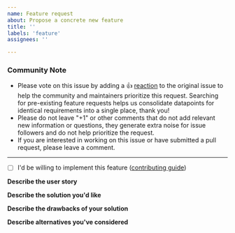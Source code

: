 ```yaml
---
name: Feature request
about: Propose a concrete new feature
title: ''
labels: 'feature'
assignees: ''

---
```


<!--- Please keep this note for the community --->

### Community Note

- Please vote on this issue by adding a 👍 [reaction](https://blog.github.com/2016-03-10-add-reactions-to-pull-requests-issues-and-comments/) to the original issue to help the community and maintainers prioritize this request. Searching for pre-existing feature requests helps us consolidate datapoints for identical requirements into a single place, thank you!
- Please do not leave "+1" or other comments that do not add relevant new information or questions, they generate extra noise for issue followers and do not help prioritize the request.
- If you are interested in working on this issue or have submitted a pull request, please leave a comment.

<!--- Thank you for keeping this note for the community --->

---

- [ ] I'd be willing to implement this feature ([contributing guide](https://github.com/runatlantis/atlantis/blob/master/CONTRIBUTING.md))

**Describe the user story**
<!--
A clear and concise description of what workflow is meant to be improved.
Example: "As a developer, I often want to do <something>, but I often face <problem>".
-->

**Describe the solution you'd like**
<!--
A clear and concise description of what you want to happen. Consider that atlantis is used
by many people, and your particular use case might not make sense to implement in the core.
-->

**Describe the drawbacks of your solution**
<!--
This section is important not only to identify future issues, but also for us to see whether
you thought through your request. When filling it, ask yourself what are the problems we could
have maintaining what you propose. How often will it break?
-->

**Describe alternatives you've considered**
<!--
A clear and concise description of any alternative solutions or features you've considered,
and why you think they wouldn't be good enough.
-->
